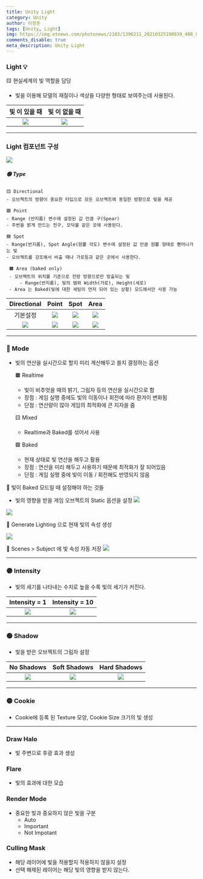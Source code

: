 ```yaml
---
title: Unity Light
category: Unity
author: 이정훈
tags: [Unity, Light]
img: https://img.etnews.com/photonews/2103/1396211_20210325190939_408_0012.jpg
comments_disable: true
meta_description: Unity Light
---
```


###  Light 💡
🟨 현실세계의 빛 역할을 담당
- 빛을 이용해 모델의 재질이나 색상을 다양한 형태로 보여주는데 사용된다.  

|빛 이 있을 때|빛 이 없을 때|  
| :---: | :----: |  
|![](https://i.imgur.com/yhzcplD.png)|![](https://i.imgur.com/uKhdj9M.png)

***

### Light 컴포넌트 구성

![](https://i.imgur.com/lKDzfGb.png)

##### 🟢 Type

	🟨 Directional
	- 오브젝트의 방향이 중요한 타입으로 모든 오브젝트에 동일한 방향으로 빛을 제공

	🟩 Point
	- Range (반지름) 변수에 설정된 값 만큼 구(Spear) 
	- 주번을 밝게 만드는 전구, 모닥불 같은 곳에 사용된다.

	🟦 Spot
	- Range(반지름), Spot Angle(원뿔 각도) 변수에 설정된 값 만큼 원뿔 형태로 뻗어나가는 빛
	- 오브젝트를 강조해서 비출 때나 가로등과 같은 곳에서 사용한다.

	 🟧 Area (baked only)
	 - 오브젝트의 위치를 기준으로 전방 방향으로만 방출되는 빛
		 - Range(반지름), 빛의 범위 Width(가로), Height(세로)
	 - Area 는 Baked(빛에 대한 세팅이 먼저 되어 있는 상황) 모드에서만 사용 가능  


|Directional|Point|Spot|Area|  
|:---:|:---:|:---:|:---:|  
|기본설정|![](https://i.imgur.com/PvdqgnH.png)|![](https://i.imgur.com/1tz8GHz.png)|![](https://i.imgur.com/Vk5lVgq.png)|
|![](https://i.imgur.com/RQew80a.png)|![](https://i.imgur.com/jsE4JGd.png)|![](https://i.imgur.com/sjTWZar.png)|![](https://i.imgur.com/1Zmyapn.png)|

***

### 🔴 Mode
- 빛의 연산을 실시간으로 할지 미리 계산해두고 쓸지 결정하는 옵션

	🟧 Realtime
	- 빛이 비추엇을 때의 밝기, 그림자 등의 연산을 실시간으로 함
	- 장점 : 게임 실행 중에도 빛의 이동이나 회전에 따라 환겨이 변화됨
	- 단점 : 연산량이 많아 게임의 최적화에 큰 지자을 줌

	🟨 Mixed
	- Realtime과 Baked를 섞어서 사용

	🟩 Baked
	- 현재 상태로 빛 연산을 해두고 활용
	- 장점 : 연산을 미리 해두고 사용하기 때문에 최적화가 잘 되어있음
	- 단점 : 게임 실행 중에 빛이 이동 / 회전해도 반영되지 않음

🔦  빛이 Baked 모드일 때 설정해야 하는 것들
- 빛의 영향을 받을 게임 오브젝트의 Static 옵션을 설정
![](https://i.imgur.com/Wy29cvh.png)


![](https://i.imgur.com/QtDII72.png)

🔗 Generate Lighting 으로 현재 빛의 속성 생성

![](https://i.imgur.com/q5aoLAf.png)

🔗 Scenes > Subject 에 빛 속성 자동 저장
![](https://i.imgur.com/GM9K0Aw.png)

***

### 🟣 Intensity
- 빛의 세기를 나타내는 수치로 높을 수록 빛의 세기가 커진다.

|Intensity = 1|Intensity = 10|
|:---:|:---:|
|![](https://i.imgur.com/qoKjq19.png)|![](https://i.imgur.com/7nuzfHN.png)|

***

### 🟢 Shadow
- 빛을 받은 오브젝트의 그림자 설정

|No Shadows|Soft Shadows|Hard Shadows|
|:---:|:---:|:---:|
|![](https://i.imgur.com/EWeFHJz.png)|![](https://i.imgur.com/4FCRjvY.png)|![](https://i.imgur.com/ywvl9IE.png)|

***

### 🟡  Cookie
- Cookie에 등록 된 Texture 모양, Cookie Size 크기의 빛 생성

***

### Draw Halo
- 빛 주변으로 후광 효과 생성

### Flare
- 빛의 효과에 대한 모습

### Render Mode
- 중요한 빛과 중요하지 않은 빛을 구분
	- Auto
	- Important
	- Not Impotant

### Culling Mask
- 해당 레이어에 빛을 적용할지 적용하지 않을지 설정
- 선택 해제된 레이어는 해당 빛의 영향을 받지 않는다.